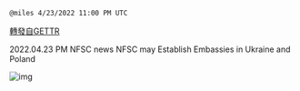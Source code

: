 
`@miles 4/23/2022 11:00 PM UTC`

[轉發自GETTR](https://gettr.com/post/p16slvdda04)

2022.04.23  PM NFSC news  NFSC may Establish Embassies in Ukraine and Poland

![img](https://media.gettr.com/group46/origin/2022/04/23/22/18167c12-f591-4db7-b475-251068d2ff7a/9548d67018b19975dcafea4c4484666a.png)
